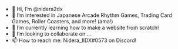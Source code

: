 - 👋 Hi, I’m @nidera2dx
- 👀 I’m interested in Japanese Arcade Rhythm Games, Trading Card Games, Roller Coasters, and more! (ama!)
- 🌱 I’m currently learning how to make a website from scratch!
- 💞️ I’m looking to collaborate on ...
- 📫 How to reach me: Nidera_IIDX#0573 on Discord!

<!---
nidera2dx/nidera2dx is a ✨ special ✨ repository because its `README.md` (this file) appears on your GitHub profile.
You can click the Preview link to take a look at your changes.
--->
